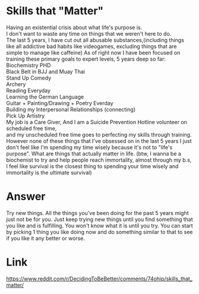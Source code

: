 
# Skills that "Matter"

Having an existential crisis about what life's purpose is.<br/>
I don't want to waste any time on things that we weren't here to do.<br/>
The last 5 years, I have cut out all abusable substances,(including things like all addictive bad habits like videogames, excluding things that are simple to manage like caffeine)
As of right now I have been focused on training these primary goals to expert levels, 5 years deep so far:<br/>
Biochemistry PHD<br/>
Black Belt in BJJ and Muay Thai<br/>
Stand Up Comedy<br/>
Archery<br/>
Reading Everyday<br/>
Learning the German Language<br/>
Guitar + Painting/Drawing + Poetry Everday<br/>
Building my Interpersonal Relationships (connecting)<br/>
Pick Up Artistry<br/>
My job is a Care Giver, And I am a Suicide Prevention Hotline volunteer on scheduled free time, <br/>
and my unscheduled free time goes to perfecting my skills through training.
However none of these things that I've obsessed on in the last 5 years I just don't feel like I'm spending my time wisely because it's not to "life's purpose". What are things that actually matter in life. (btw, I wanna be a biochemist to try and help people reach immortality, almost through my b.s, I feel like survival is the closest thing to spending your time wisely and immortality is the ultimate survival)


# Answer 

Try new things. All the things you've been doing for the past 5 years might just not be for you. Just keep trying new things until you find something that you like and is fulfilling. You won't know what it is until you try.
You can start by picking 1 thing you like doing now and do something similar to that to see if you like it any better or worse.

# Link 
https://www.reddit.com/r/DecidingToBeBetter/comments/74ohip/skills_that_matter/
